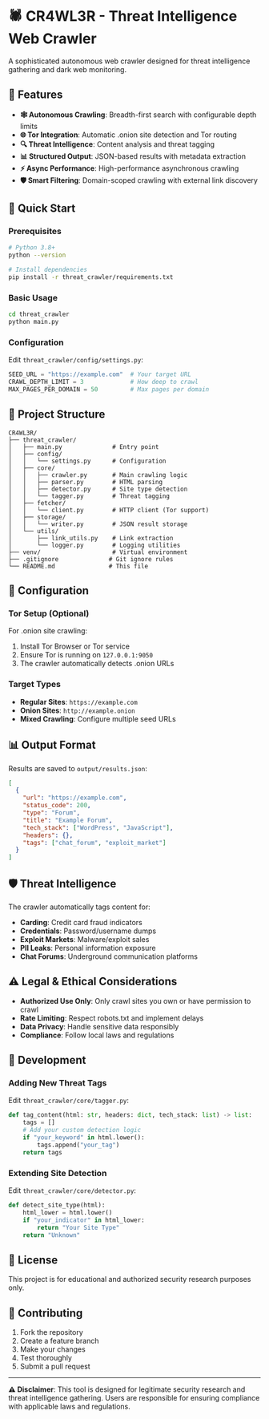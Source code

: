 # 🕷️ CR4WL3R - Threat Intelligence Web Crawler

A sophisticated autonomous web crawler designed for threat intelligence gathering and dark web monitoring.

## 🎯 Features

- **🕸️ Autonomous Crawling**: Breadth-first search with configurable depth limits
- **🌐 Tor Integration**: Automatic .onion site detection and Tor routing
- **🔍 Threat Intelligence**: Content analysis and threat tagging
- **📊 Structured Output**: JSON-based results with metadata extraction
- **⚡ Async Performance**: High-performance asynchronous crawling
- **🛡️ Smart Filtering**: Domain-scoped crawling with external link discovery

## 🚀 Quick Start

### Prerequisites
```bash
# Python 3.8+
python --version

# Install dependencies
pip install -r threat_crawler/requirements.txt
```

### Basic Usage
```bash
cd threat_crawler
python main.py
```

### Configuration
Edit `threat_crawler/config/settings.py`:
```python
SEED_URL = "https://example.com"  # Your target URL
CRAWL_DEPTH_LIMIT = 3             # How deep to crawl
MAX_PAGES_PER_DOMAIN = 50         # Max pages per domain
```

## 📁 Project Structure

```
CR4WL3R/
├── threat_crawler/
│   ├── main.py              # Entry point
│   ├── config/
│   │   └── settings.py      # Configuration
│   ├── core/
│   │   ├── crawler.py       # Main crawling logic
│   │   ├── parser.py        # HTML parsing
│   │   ├── detector.py      # Site type detection
│   │   └── tagger.py        # Threat tagging
│   ├── fetcher/
│   │   └── client.py        # HTTP client (Tor support)
│   ├── storage/
│   │   └── writer.py        # JSON result storage
│   └── utils/
│       ├── link_utils.py    # Link extraction
│       └── logger.py        # Logging utilities
├── venv/                    # Virtual environment
├── .gitignore              # Git ignore rules
└── README.md               # This file
```

## 🔧 Configuration

### Tor Setup (Optional)
For .onion site crawling:
1. Install Tor Browser or Tor service
2. Ensure Tor is running on `127.0.0.1:9050`
3. The crawler automatically detects .onion URLs

### Target Types
- **Regular Sites**: `https://example.com`
- **Onion Sites**: `http://example.onion`
- **Mixed Crawling**: Configure multiple seed URLs

## 📊 Output Format

Results are saved to `output/results.json`:
```json
[
  {
    "url": "https://example.com",
    "status_code": 200,
    "type": "Forum",
    "title": "Example Forum",
    "tech_stack": ["WordPress", "JavaScript"],
    "headers": {},
    "tags": ["chat_forum", "exploit_market"]
  }
]
```

## 🛡️ Threat Intelligence

The crawler automatically tags content for:
- **Carding**: Credit card fraud indicators
- **Credentials**: Password/username dumps
- **Exploit Markets**: Malware/exploit sales
- **PII Leaks**: Personal information exposure
- **Chat Forums**: Underground communication platforms

## ⚠️ Legal & Ethical Considerations

- **Authorized Use Only**: Only crawl sites you own or have permission to crawl
- **Rate Limiting**: Respect robots.txt and implement delays
- **Data Privacy**: Handle sensitive data responsibly
- **Compliance**: Follow local laws and regulations

## 🔄 Development

### Adding New Threat Tags
Edit `threat_crawler/core/tagger.py`:
```python
def tag_content(html: str, headers: dict, tech_stack: list) -> list:
    tags = []
    # Add your custom detection logic
    if "your_keyword" in html.lower():
        tags.append("your_tag")
    return tags
```

### Extending Site Detection
Edit `threat_crawler/core/detector.py`:
```python
def detect_site_type(html):
    html_lower = html.lower()
    if "your_indicator" in html_lower:
        return "Your Site Type"
    return "Unknown"
```

## 📝 License

This project is for educational and authorized security research purposes only.

## 🤝 Contributing

1. Fork the repository
2. Create a feature branch
3. Make your changes
4. Test thoroughly
5. Submit a pull request

---

**⚠️ Disclaimer**: This tool is designed for legitimate security research and threat intelligence gathering. Users are responsible for ensuring compliance with applicable laws and regulations. 